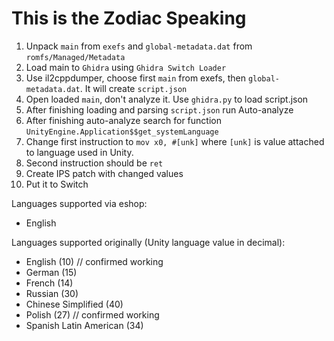 # This is the Zodiac Speaking

1. Unpack `main` from `exefs` and `global-metadata.dat` from `romfs/Managed/Metadata`
2. Load main to `Ghidra` using `Ghidra Switch Loader`
3. Use il2cppdumper, choose first `main` from exefs, then `global-metadata.dat`. It will create `script.json`
4. Open loaded `main`, don't analyze it. Use `ghidra.py` to load script.json
5. After finishing loading and parsing `script.json` run Auto-analyze
6. After finishing auto-analyze search for function `UnityEngine.Application$$get_systemLanguage`
7. Change first instruction to `mov x0, #[unk]` where `[unk]` is value attached to language used in Unity.
8. Second instruction should be `ret`
9. Create IPS patch with changed values
10. Put it to Switch

Languages supported via eshop:
- English

Languages supported originally (Unity language value in decimal):
- English (10) // confirmed working
- German (15)
- French (14)
- Russian (30)
- Chinese Simplified (40)
- Polish (27) // confirmed working
- Spanish Latin American (34)